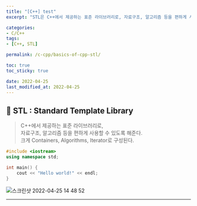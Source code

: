 ```yaml
---
title: "[C++] test"
excerpt: "STL은 C++에서 제공하는 표준 라이브러리로, 자료구조, 알고리즘 등을 편하게 사용할 수 있도록 해준다. Container, Algorithm, Iterator"

categories:
- C/C++
tags:
- [C++, STL]

permalink: /c-cpp/basics-of-cpp-stl/

toc: true
toc_sticky: true

date: 2022-04-25
last_modified_at: 2022-04-25
---
```

## 🦥 STL : Standard Template Library

> C++에서 제공하는 표준 라이브러리로,  
자료구조, 알고리즘 등을 편하게 사용할 수 있도록 해준다.  
크게 Containers, Algorithms, Iterator로 구성된다.

```C++
#include <iostream>
using namespace std;

int main() {
    cout << "Hello world!" << endl;
}
```
![스크린샷 2022-04-25 14 48 52](https://user-images.githubusercontent.com/63302432/165028043-c98a9343-ba11-4bc6-97a6-e824d10c84e8.png)

---
